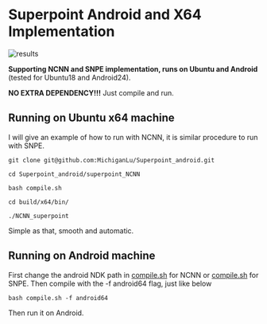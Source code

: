 # Superpoint Android and X64 Implementation
![results](x64_ipool_0.008_0.77_top1k.jpg)

**Supporting NCNN and SNPE implementation, runs on Ubuntu and Android** (tested for Ubuntu18 and Android24).

**NO EXTRA DEPENDENCY!!!**  Just compile and run.

## Running on Ubuntu x64 machine
I will give an example of how to run with NCNN, it is similar procedure to run with SNPE.
```
git clone git@github.com:MichiganLu/Superpoint_android.git

cd Superpoint_android/superpoint_NCNN

bash compile.sh

cd build/x64/bin/

./NCNN_superpoint

```
Simple as that, smooth and automatic.

## Running on Android machine
First change the android NDK path in [compile.sh](superpoint_NCNN/compile.sh) for NCNN or [compile.sh](superpoint_SNPE/compile.sh) for SNPE. Then compile with the -f android64 flag, just like below
```
bash compile.sh -f android64
```
Then run it on Android.

